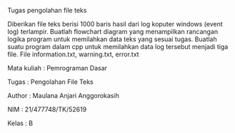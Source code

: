 <p>Tugas pengolahan file teks</p>
<p>Diberikan file teks berisi 1000 baris hasil dari log koputer windows (event log) terlampir. Buatlah flowchart diagram yang menampilkan rancangan logika program untuk memilahkan data teks yang sesuai tugas. Buatlah suatu program dalam cpp untuk memilahkan data log tersebut menjadi tiga file. File information.txt, warning.txt, error.txt</p>
<p>Mata kuliah : Pemrograman Dasar</p>
<p>Tugas       : Pengolahan File Teks</p>
<p>Author      : Maulana Anjari Anggorokasih</p>
<p>NIM         : 21/477748/TK/52619</p>
<p>Kelas       : B</p>
